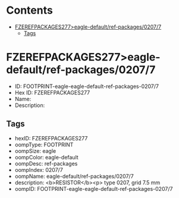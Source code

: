 



Contents
========

* [FZEREFPACKAGES277>eagle-default/ref-packages/0207/7](#fzerefpackages277eagle-defaultref-packages02077)
	* [Tags](#tags)

# FZEREFPACKAGES277>eagle-default/ref-packages/0207/7

- ID: FOOTPRINT-eagle-eagle-default-ref-packages-0207/7
- Hex ID: FZEREFPACKAGES277
- Name: 
- Description: 

## Tags

- hexID: FZEREFPACKAGES277
- oompType: FOOTPRINT
- oompSize: eagle
- oompColor: eagle-default
- oompDesc: ref-packages
- oompIndex: 0207/7
- oompName: eagle-default/ref-packages/0207/7
- description: &lt;b&gt;RESISTOR&lt;/b&gt;&lt;p&gt;&#xD;
type 0207, grid 7.5 mm
- oompID: FOOTPRINT-eagle-eagle-default-ref-packages-0207/7
